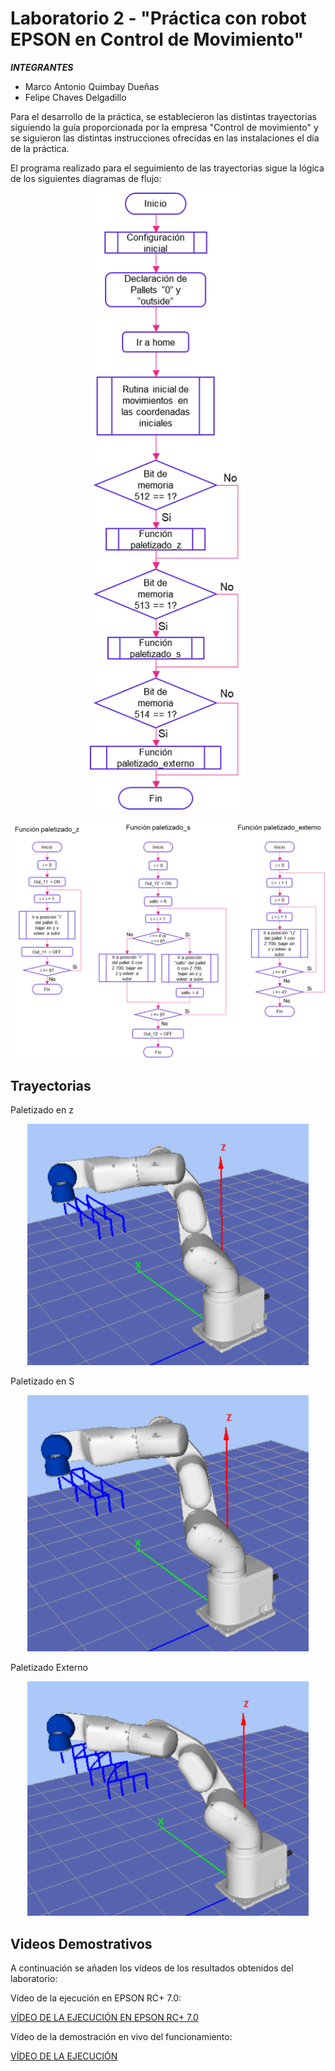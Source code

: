 # Laboratorio 2 - "Práctica con robot EPSON en Control de Movimiento"

***INTEGRANTES***

* Marco Antonio Quimbay Dueñas
* Felipe Chaves Delgadillo

Para el desarrollo de la práctica, se establecieron las distintas trayectorias siguiendo la guía proporcionada por la empresa "Control de movimiento" y se siguieron las distintas instrucciones ofrecidas en las instalaciones el día de la práctica.

El programa realizado para el seguimiento de las trayectorias sigue la lógica de los siguientes diagramas de flujo:

<p align="center">
    <img src=images/DiagramaDeFlujoGeneral.png alt="Diagrama De Flujo General " width="250">
</p>
<p align="center">
    <img src=images/DiagramaDeFlujoFunciones.png alt="Diagrama De Flujo Funciones" width="1200">
</p>

## Trayectorias 
Paletizado en z
<p align="center">
    <img src=images/paletizado_externo.png alt="Paletizado z " width="450">
</p>

Paletizado en S
<p align="center">
    <img src=images/paletizado_s.png alt="Paletizado en S " width="450">
</p>

Paletizado Externo
<p align="center">
    <img src=images/Paletizado_z.png alt="Paletizado Externo " width="450">
</p>

## Videos Demostrativos
A continuación se añaden los vídeos de los resultados obtenidos del laboratorio:

Vídeo de la ejecución en EPSON RC+ 7.0:

[VÍDEO DE LA EJECUCIÓN EN EPSON RC+ 7.0](https://drive.google.com/drive/folders/16ONF3JqlUhxU9FzaknRo4nXTZ7jvJ7LK?usp=sharing)

Vídeo de la demostración en vivo del funcionamiento:

[VÍDEO DE LA EJECUCIÓN](https://drive.google.com/drive/folders/1lr2AhREz9yGd2liMuURUi9P7plOJVTkf?usp=sharing)

